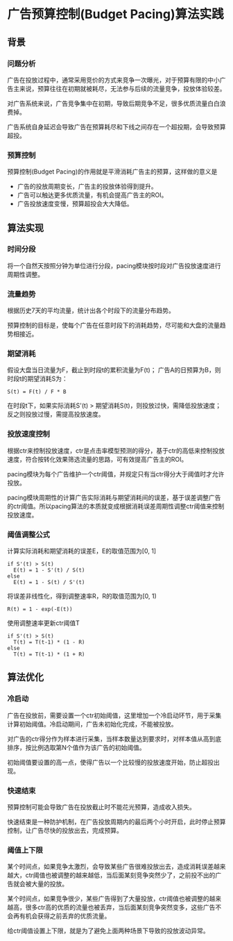 # 广告预算控制(Budget Pacing)算法实践

## 背景

### 问题分析
广告在投放过程中，通常采用竞价的方式来竞争一次曝光，对于预算有限的中小广告主来说，预算往往在初期就被耗尽，无法参与后续的流量竞争，投放体验较差。

对广告系统来说，广告竞争集中在初期，导致后期竞争不足，很多优质流量白白浪费掉。

广告系统自身延迟会导致广告在预算耗尽和下线之间存在一个超投期，会导致预算超投。

### 预算控制
预算控制(Budget Pacing)的作用就是平滑消耗广告主的预算，这样做的意义是
- 广告的投放周期变长，广告主的投放体验得到提升。
- 广告可以触达更多优质流量，有机会提高广告主的ROI。
- 广告投放速度变慢，预算超投会大大降低。

## 算法实现

### 时间分段
将一个自然天按照分钟为单位进行分段，pacing模块按时段对广告投放速度进行周期性调整。

### 流量趋势
根据历史7天的平均流量，统计出各个时段下的流量分布趋势。

预算控制的目标是，使每个广告在任意时段下的消耗趋势，尽可能和大盘的流量趋势相接近。

### 期望消耗
假设大盘当日流量为F，截止到时段t的累积流量为F(t)； 广告A的日预算为B，则时段t的期望消耗S为：

```
S(t) = F(t) / F * B
```

在时段t下，如果实际消耗S'(t) > 期望消耗S(t)，则投放过快，需降低投放速度；反之则投放过慢，需提高投放速度。


### 投放速度控制
根据ctr来控制投放速度，ctr是点击率模型预测的得分，基于ctr的高低来控制投放速度，符合按转化效果筛选流量的思路，可有效提高广告主的ROI。

pacing模块为每个广告维护一个ctr阈值，并规定只有当ctr得分大于阈值时才允许投放。

pacing模块周期性的计算广告实际消耗与期望消耗间的误差，基于误差调整广告的ctr阈值。所以pacing算法的本质就变成根据消耗误差周期性调整ctr阈值来控制投放速度。

### 阈值调整公式
计算实际消耗和期望消耗的误差E，E的取值范围为\[0, 1\]
```
if S'(t) > S(t)
  E(t) = 1 - S'(t) / S(t)
else
  E(t) = 1 - S(t) / S'(t)
```
将误差非线性化，得到调整速率R，R的取值范围为\[0, 1\)
```
R(t) = 1 - exp(-E(t))
```
使用调整速率更新ctr阈值T
```
if S'(t) > S(t)
  T(t) = T(t-1) * (1 - R)
else
  T(t) = T(t-1) * (1 + R)
```

## 算法优化

### 冷启动
广告在投放前，需要设置一个ctr初始阈值，这里增加一个冷启动环节，用于采集计算初始阈值。冷启动期间，广告未初始化完成，不能被投放。

对广告的ctr得分作为样本进行采集，当样本数量达到要求时，对样本值从高到底排序，按比例选取第N个值作为该广告的初始阈值。

初始阈值要设置的高一点，使得广告以一个比较慢的投放速度开始，防止超投出现。

### 快速结束
预算控制可能会导致广告在投放截止时不能花光预算，造成收入损失。

快速结束是一种防护机制，在广告投放周期内的最后两个小时开启，此时停止预算控制，让广告尽快的投放出去，完成预算。

### 阈值上下限
某个时间点，如果竞争太激烈，会导致某些广告很难投放出去，造成消耗误差越来越大，ctr阈值也被调整的越来越低，当后面某刻竞争突然少了，之前投不出的广告就会被大量的投放。

某个时间点，如果竞争很少，某些广告得到了大量投放，ctr阈值也被调整的越来越高，很多ctr高的优质的流量也被丢弃，当后面某刻竞争突然变多，这些广告不会再有机会获得之前丢弃的优质流量。

给ctr阈值设置上下限，就是为了避免上面两种场景下导致的投放波动异常。


